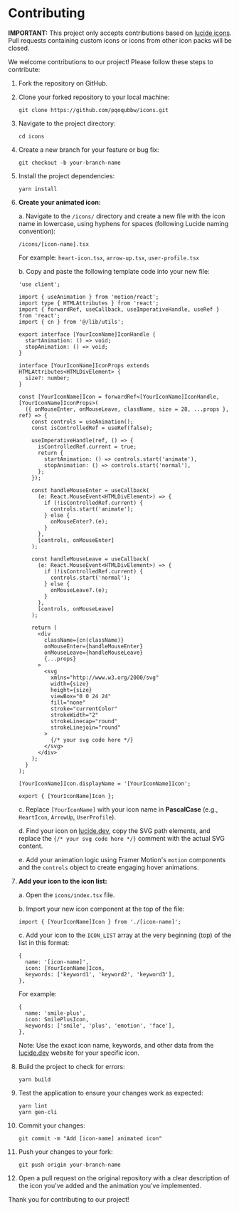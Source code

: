 # Contributing

**IMPORTANT:** This project only accepts contributions based on [lucide icons](https://lucide.dev/). Pull requests containing custom icons or icons from other icon packs will be closed.

We welcome contributions to our project! Please follow these steps to contribute:

1. Fork the repository on GitHub.

2. Clone your forked repository to your local machine:

   ```
   git clone https://github.com/pqoqubbw/icons.git
   ```

3. Navigate to the project directory:

   ```
   cd icons
   ```

4. Create a new branch for your feature or bug fix:

   ```
   git checkout -b your-branch-name
   ```

5. Install the project dependencies:

   ```
   yarn install
   ```

6. **Create your animated icon:**

   a. Navigate to the `/icons/` directory and create a new file with the icon name in lowercase, using hyphens for spaces (following Lucide naming convention):
   
   ```
   /icons/[icon-name].tsx
   ```
   
   For example: `heart-icon.tsx`, `arrow-up.tsx`, `user-profile.tsx`

   b. Copy and paste the following template code into your new file:

   ```tsx
   'use client';

   import { useAnimation } from 'motion/react';
   import type { HTMLAttributes } from 'react';
   import { forwardRef, useCallback, useImperativeHandle, useRef } from 'react';
   import { cn } from '@/lib/utils';

   export interface [YourIconName]IconHandle {
     startAnimation: () => void;
     stopAnimation: () => void;
   }

   interface [YourIconName]IconProps extends HTMLAttributes<HTMLDivElement> {
     size?: number;
   }

   const [YourIconName]Icon = forwardRef<[YourIconName]IconHandle, [YourIconName]IconProps>(
     ({ onMouseEnter, onMouseLeave, className, size = 28, ...props }, ref) => {
       const controls = useAnimation();
       const isControlledRef = useRef(false);

       useImperativeHandle(ref, () => {
         isControlledRef.current = true;
         return {
           startAnimation: () => controls.start('animate'),
           stopAnimation: () => controls.start('normal'),
         };
       });

       const handleMouseEnter = useCallback(
         (e: React.MouseEvent<HTMLDivElement>) => {
           if (!isControlledRef.current) {
             controls.start('animate');
           } else {
             onMouseEnter?.(e);
           }
         },
         [controls, onMouseEnter]
       );

       const handleMouseLeave = useCallback(
         (e: React.MouseEvent<HTMLDivElement>) => {
           if (!isControlledRef.current) {
             controls.start('normal');
           } else {
             onMouseLeave?.(e);
           }
         },
         [controls, onMouseLeave]
       );

       return (
         <div
           className={cn(className)}
           onMouseEnter={handleMouseEnter}
           onMouseLeave={handleMouseLeave}
           {...props}
         >
           <svg
             xmlns="http://www.w3.org/2000/svg"
             width={size}
             height={size}
             viewBox="0 0 24 24"
             fill="none"
             stroke="currentColor"
             strokeWidth="2"
             strokeLinecap="round"
             strokeLinejoin="round"
           >
             {/* your svg code here */}
           </svg>
         </div>
       );
     }
   );

   [YourIconName]Icon.displayName = '[YourIconName]Icon';

   export { [YourIconName]Icon };
   ```

   c. Replace `[YourIconName]` with your icon name in **PascalCase** (e.g., `HeartIcon`, `ArrowUp`, `UserProfile`).

   d. Find your icon on [lucide.dev](https://lucide.dev/), copy the SVG path elements, and replace the `{/* your svg code here */}` comment with the actual SVG content.

   e. Add your animation logic using Framer Motion's `motion` components and the `controls` object to create engaging hover animations.

7. **Add your icon to the icon list:**

   a. Open the `icons/index.tsx` file.

   b. Import your new icon component at the top of the file:
   
   ```tsx
   import { [YourIconName]Icon } from './[icon-name]';
   ```

   c. Add your icon to the `ICON_LIST` array at the very beginning (top) of the list in this format:

   ```tsx
   {
     name: '[icon-name]',
     icon: [YourIconName]Icon,
     keywords: ['keyword1', 'keyword2', 'keyword3'],
   },
   ```

   For example:
   ```tsx
   {
     name: 'smile-plus',
     icon: SmilePlusIcon,
     keywords: ['smile', 'plus', 'emotion', 'face'],
   },
   ```

   Note: Use the exact icon name, keywords, and other data from the [lucide.dev](https://lucide.dev/) website for your specific icon.

8. Build the project to check for errors:

   ```
   yarn build
   ```

9. Test the application to ensure your changes work as expected:

   ```
   yarn lint
   yarn gen-cli
   ```

10. Commit your changes:

    ```
    git commit -m "Add [icon-name] animated icon"
    ```

11. Push your changes to your fork:

    ```
    git push origin your-branch-name
    ```

12. Open a pull request on the original repository with a clear description of the icon you've added and the animation you've implemented.

Thank you for contributing to our project!
